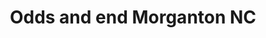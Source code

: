 ---
title: "Odds and end Morganton NC"
url: /morganton/odds-and-end-morganton-nc/
shop: Dorfladen
---